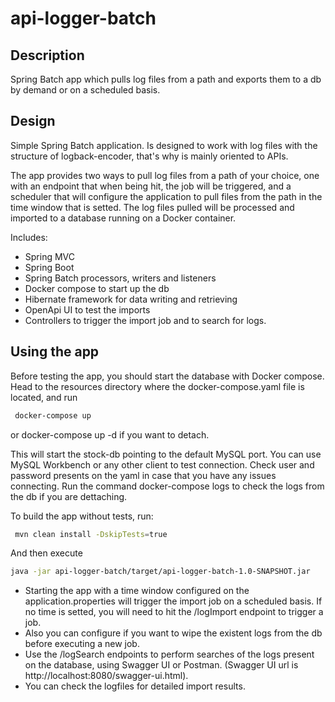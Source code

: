 # api-logger-batch

## Description
Spring Batch app which pulls log files from a path and exports them to a db by demand or on a scheduled basis.

## Design
Simple Spring Batch application. Is designed to work with log files with the structure of logback-encoder, that's why is mainly oriented to APIs.

The app provides two ways to pull log files from a path of your choice, one with an endpoint that when being hit, the job will be triggered, and a scheduler that will configure the application to pull files from the path in the time window that is setted.
The log files pulled will be processed and imported to a database running on a Docker container.

Includes:
- Spring MVC
- Spring Boot
- Spring Batch processors, writers and listeners
- Docker compose to start up the db
- Hibernate framework for data writing and retrieving
- OpenApi UI to test the imports
- Controllers to trigger the import job and to search for logs.

## Using the app
Before testing the app, you should start the database with Docker compose. Head to the resources directory where the docker-compose.yaml file is located, and run 

```bash
 docker-compose up
```
or docker-compose up -d if you want to detach.

This will start the stock-db pointing to the default MySQL port. You can use MySQL Workbench or any other client to test connection. Check user and password presents on the yaml in case that you have any issues connecting.
Run the command docker-compose logs to check the logs from the db if you are dettaching.

To build the app without tests, run:

```bash
 mvn clean install -DskipTests=true
```

And then execute

```bash
java -jar api-logger-batch/target/api-logger-batch-1.0-SNAPSHOT.jar
```

- Starting the app with a time window configured on the application.properties will trigger the import job on a scheduled basis. If no time is setted, you will need to hit the /logImport endpoint to trigger a job.
- Also you can configure if you want to wipe the existent logs from the db before executing a new job.
- Use the /logSearch endpoints to perform searches of the logs present on the database, using Swagger UI or Postman. (Swagger UI url is http://localhost:8080/swagger-ui.html).
- You can check the logfiles for detailed import results.

